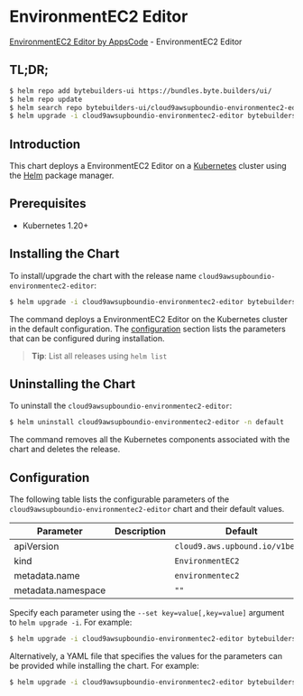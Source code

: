 # EnvironmentEC2 Editor

[EnvironmentEC2 Editor by AppsCode](https://byte.builders) - EnvironmentEC2 Editor

## TL;DR;

```bash
$ helm repo add bytebuilders-ui https://bundles.byte.builders/ui/
$ helm repo update
$ helm search repo bytebuilders-ui/cloud9awsupboundio-environmentec2-editor --version=v0.4.18
$ helm upgrade -i cloud9awsupboundio-environmentec2-editor bytebuilders-ui/cloud9awsupboundio-environmentec2-editor -n default --create-namespace --version=v0.4.18
```

## Introduction

This chart deploys a EnvironmentEC2 Editor on a [Kubernetes](http://kubernetes.io) cluster using the [Helm](https://helm.sh) package manager.

## Prerequisites

- Kubernetes 1.20+

## Installing the Chart

To install/upgrade the chart with the release name `cloud9awsupboundio-environmentec2-editor`:

```bash
$ helm upgrade -i cloud9awsupboundio-environmentec2-editor bytebuilders-ui/cloud9awsupboundio-environmentec2-editor -n default --create-namespace --version=v0.4.18
```

The command deploys a EnvironmentEC2 Editor on the Kubernetes cluster in the default configuration. The [configuration](#configuration) section lists the parameters that can be configured during installation.

> **Tip**: List all releases using `helm list`

## Uninstalling the Chart

To uninstall the `cloud9awsupboundio-environmentec2-editor`:

```bash
$ helm uninstall cloud9awsupboundio-environmentec2-editor -n default
```

The command removes all the Kubernetes components associated with the chart and deletes the release.

## Configuration

The following table lists the configurable parameters of the `cloud9awsupboundio-environmentec2-editor` chart and their default values.

|     Parameter      | Description |                  Default                   |
|--------------------|-------------|--------------------------------------------|
| apiVersion         |             | <code>cloud9.aws.upbound.io/v1beta1</code> |
| kind               |             | <code>EnvironmentEC2</code>                |
| metadata.name      |             | <code>environmentec2</code>                |
| metadata.namespace |             | <code>""</code>                            |


Specify each parameter using the `--set key=value[,key=value]` argument to `helm upgrade -i`. For example:

```bash
$ helm upgrade -i cloud9awsupboundio-environmentec2-editor bytebuilders-ui/cloud9awsupboundio-environmentec2-editor -n default --create-namespace --version=v0.4.18 --set apiVersion=cloud9.aws.upbound.io/v1beta1
```

Alternatively, a YAML file that specifies the values for the parameters can be provided while
installing the chart. For example:

```bash
$ helm upgrade -i cloud9awsupboundio-environmentec2-editor bytebuilders-ui/cloud9awsupboundio-environmentec2-editor -n default --create-namespace --version=v0.4.18 --values values.yaml
```

